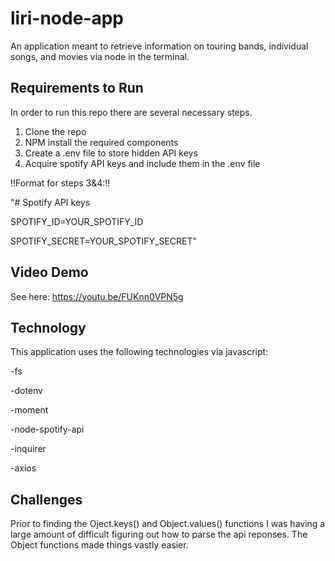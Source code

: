 # liri-node-app
An application meant to retrieve information on touring bands, individual songs, and movies via node in the terminal.

## Requirements to Run
In order to run this repo there are several necessary steps.

1. Clone the repo
2. NPM install the required components
3. Create a .env file to store hidden API keys
4. Acquire spotify API keys and include them in the .env file

!!Format for steps 3&4:!!

"# Spotify API keys

SPOTIFY_ID=YOUR_SPOTIFY_ID

SPOTIFY_SECRET=YOUR_SPOTIFY_SECRET"

## Video Demo
See here: https://youtu.be/FUKnn0VPN5g

## Technology
This application uses the following technologies via javascript:

-fs

-dotenv

-moment

-node-spotify-api

-inquirer

-axios

## Challenges
Prior to finding the Oject.keys() and Object.values() functions I was having a large amount of difficult figuring out how to parse the api reponses.  The Object functions made things vastly easier.